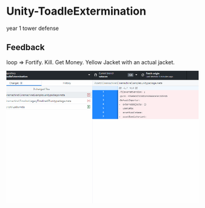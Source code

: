 # Unity-ToadleExtermination

year 1 tower defense

## Feedback

loop => Fortify. Kill. Get Money.
Yellow Jacket with an actual jacket.



![alt text](docs/images/pullrequest.gif)
